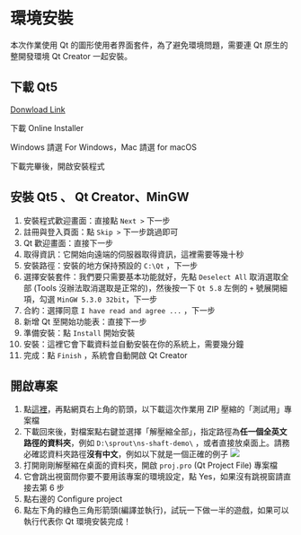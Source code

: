 # 環境安裝

本次作業使用 Qt 的圖形使用者界面套件，為了避免環境問題，需要連 Qt 原生的整開發環境 Qt Creator 一起安裝。

## 下載 Qt5

[Donwload Link](https://www.qt.io/download-open-source/#section-2)

下載 Online Installer 

Windows 請選 For Windows，Mac 請選 for macOS

下載完畢後，開啟安裝程式

## 安裝 Qt5 、 Qt Creator、MinGW
1. 安裝程式歡迎畫面：直接點 `Next >` 下一步
2. 註冊與登入頁面：點 `Skip >` 下一步跳過即可
3. Qt 歡迎畫面：直接下一步
4. 取得資訊：它開始向遠端的伺服器取得資訊，這裡需要等幾十秒
5. 安裝路徑：安裝的地方保持預設的 `C:\Qt` ，下一步
6. 選擇安裝套件：我們要只需要基本功能就好，先點 `Deselect All` 取消選取全部 (Tools 沒辦法取消選取是正常的)，然後按一下 `Qt 5.8` 左側的 `+` 號展開細項，勾選 `MinGW 5.3.0 32bit`，下一步
7. 合約：選擇同意 `I have read and agree ...` ，下一步
8. 新增 Qt 至開始功能表：直接下一步 
9. 準備安裝：點 `Install` 開始安裝
10. 安裝：這裡它會下載資料並自動安裝在你的系統上，需要幾分鐘
11. 完成：點 `Finish` ，系統會自動開啟 Qt Creator

## 開啟專案

1. 點[這裡](https://drive.google.com/open?id=0B_Qu9g2Wq4PbUTdQTkpQcDBOY0k)，再點網頁右上角的箭頭，以下載這次作業用 ZIP 壓縮的「測試用」專案檔
2. 下載回來後，對檔案點右鍵並選擇「解壓縮全部」，指定路徑為**任一個全英文路徑的資料夾**，例如 `D:\sprout\ns-shaft-demo\` ，或者直接放桌面上。請務必確認資料夾路徑**沒有中文**，例如以下就是一個正確的例子
   ![](https://i.imgur.com/4XWPg3S.png)
3. 打開剛剛解壓縮在桌面的資料夾，開啟 `proj.pro` (Qt Project File) 專案檔
4. 它會跳出視窗問你要不要用該專案的環境設定，點 Yes，如果沒有跳視窗請直接去第 6 步
5. 點右邊的 Configure project
6. 點左下角的綠色三角形箭頭(編譯並執行)，試玩一下做一半的遊戲，如果可以執行代表你 Qt 環境安裝完成！
